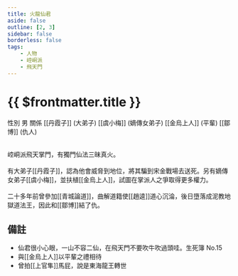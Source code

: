 ```yaml
---
title: 火龍仙君
aside: false
outline: [2, 3]
sidebar: false
borderless: false
tags:
    - 人物
    - 崆峒派
    - 飛天門
---
```


# {{ $frontmatter.title }}

<ChTabs position="bottom">
	<ChTab title="火龍仙君">
		<Ch src='/images/characters/special204/normal.webp' position='right'/>
		<ChName nameZh='火龍仙君' nameEn='Huo Long Xian Jun' position='right' />
		<ChTable>
			<ChTr>
				<ChTd isTitle=true>
					性別
				</ChTd>
				<ChTd>
					男
				</ChTd>
			</ChTr>
			<ChTr>
				<ChTd isTitle=true position='center'>
					關係
				</ChTd>
			</ChTr>
			<ChTr>
				<ChTd position='center'>
					[[丹霞子]] (大弟子)
				</ChTd>
			</ChTr>
			<ChTr>
				<ChTd position='center'>
					[[虞小梅]] (嫡傳女弟子)
				</ChTd>
			</ChTr>
			<ChTr>
				<ChTd position='center'>
					[[金烏上人]] (平輩)
				</ChTd>
			</ChTr>
			<ChTr>
				<ChTd position='center'>
					[[鄒博]] (仇人)
				</ChTd>
			</ChTr>
		</ChTable>
	</ChTab>
</ChTabs>
<br><br>

崆峒派飛天掌門，有獨門仙法三昧真火。
<br><br>
有大弟子[[丹霞子]]，認為他會威脅到地位，將其騙到宋金戰場去送死。另有嫡傳女弟子[[虞小梅]]，並扶植[[金烏上人]]，試圖在掌派人之爭取得更多權力。
<br><br>
二十多年前曾參加[[青城論道]]，曲解道籍使[[趙逵]]道心沉淪，後日墮落成泥教地獄道法王，因此和[[鄒博]]結了仇。

## 備註

-   仙君很小心眼，一山不容二仙，在飛天門不要吹牛吹過頭哇。<BadendIcon :no="15">生死簿 No.15</BadendIcon>
-   與[[金烏上人]]以平輩之禮相待
-   曾拍[[上官隼]]馬屁，說是東海龍王轉世
